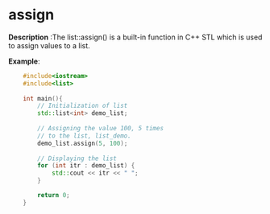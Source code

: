 # assign

**Description** :The list::assign() is a built-in function in C++ STL which is used to assign values to a list.

**Example**:
```cpp
    #include<iostream>
	#include<list>
	
	int main(){
		// Initialization of list 
	    std::list<int> demo_list; 
	  
	    // Assigning the value 100, 5 times 
	    // to the list, list_demo. 
	    demo_list.assign(5, 100); 
	  
	    // Displaying the list 
	    for (int itr : demo_list) { 
	        std::cout << itr << " "; 
	    }

	    return 0;	
	}

```
